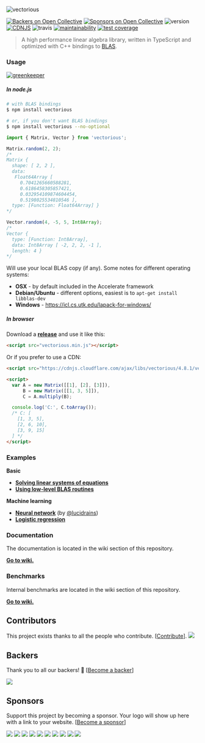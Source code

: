 ![vectorious](https://github.com/mateogianolio/vectorious/raw/master/logo.gif)

[![Backers on Open Collective](https://opencollective.com/vectorious/backers/badge.svg)](#backers) [![Sponsors on Open Collective](https://opencollective.com/vectorious/sponsors/badge.svg)](#sponsors) ![version](https://img.shields.io/npm/v/vectorious.svg) [![CDNJS](https://img.shields.io/cdnjs/v/vectorious.svg)](https://cdnjs.com/libraries/vectorious) ![travis](https://img.shields.io/travis/mateogianolio/vectorious.svg?style=flat&label=build) [![maintainability](https://api.codeclimate.com/v1/badges/0b4035b94b0e84c5ac55/maintainability)](https://codeclimate.com/github/mateogianolio/vectorious/maintainability) [![test coverage](https://api.codeclimate.com/v1/badges/0b4035b94b0e84c5ac55/test_coverage)](https://codeclimate.com/github/mateogianolio/vectorious/test_coverage)

> A high performance linear algebra library, written in TypeScript and optimized with C++ bindings to [BLAS](http://www.netlib.org/blas/).

### Usage

[![greenkeeper](https://badges.greenkeeper.io/mateogianolio/vectorious.svg)](https://greenkeeper.io/)

##### In node.js

```bash
# with BLAS bindings
$ npm install vectorious

# or, if you don't want BLAS bindings
$ npm install vectorious --no-optional
```

```javascript
import { Matrix, Vector } from 'vectorious';

Matrix.random(2, 2);
/*
Matrix {
  shape: [ 2, 2 ],
  data:
   Float64Array [
     0.7041265660588281,
     0.6186458305857421,
     0.032954109874604454,
     0.5198025534810546 ],
  type: [Function: Float64Array] }
*/

Vector.random(4, -5, 5, Int8Array);
/*
Vector {
  type: [Function: Int8Array],
  data: Int8Array [ -2, 2, 2, -1 ],
  length: 4 }
*/
```

Will use your local BLAS copy (if any). Some notes for different operating systems:

* **OSX** - by default included in the Accelerate framework
* **Debian/Ubuntu** - different options, easiest is to `apt-get install libblas-dev`
* **Windows** - https://icl.cs.utk.edu/lapack-for-windows/

##### In browser

Download a [**release**](https://github.com/mateogianolio/vectorious/releases) and use it like this:

```html
<script src="vectorious.min.js"></script>
```

Or if you prefer to use a CDN:

```html
<script src="https://cdnjs.cloudflare.com/ajax/libs/vectorious/4.8.1/vectorious.min.js"></script>
```

```html
<script>
  var A = new Matrix([[1], [2], [3]]),
      B = new Matrix([[1, 3, 5]]),
      C = A.multiply(B);

  console.log('C:', C.toArray());
  /* C: [
    [1, 3, 5],
    [2, 6, 10],
    [3, 9, 15]
  ] */
</script>
```

### Examples

**Basic**

* [**Solving linear systems of equations**](https://github.com/mateogianolio/vectorious/tree/master/examples/solve.js)
* [**Using low-level BLAS routines**](https://github.com/mateogianolio/vectorious/tree/master/examples/blas.js)

**Machine learning**
* [**Neural network**](https://github.com/mateogianolio/vectorious/tree/master/examples/neural-network.js) (by [@lucidrains](https://github.com/lucidrains))
* [**Logistic regression**](https://github.com/mateogianolio/vectorious/tree/master/examples/logistic-regression.js)

### Documentation

The documentation is located in the wiki section of this repository.

[**Go to wiki.**](https://github.com/mateogianolio/vectorious/wiki)

### Benchmarks

Internal benchmarks are located in the wiki section of this repository.

[**Go to wiki.**](https://github.com/mateogianolio/vectorious/wiki)

## Contributors

This project exists thanks to all the people who contribute. [[Contribute](CONTRIBUTING.md)].
<a href="https://github.com/mateogianolio/vectorious/graphs/contributors"><img src="https://opencollective.com/vectorious/contributors.svg?width=890&button=false" /></a>


## Backers

Thank you to all our backers! 🙏 [[Become a backer](https://opencollective.com/vectorious#backer)]

<a href="https://opencollective.com/vectorious#backers" target="_blank"><img src="https://opencollective.com/vectorious/backers.svg?width=890"></a>


## Sponsors

Support this project by becoming a sponsor. Your logo will show up here with a link to your website. [[Become a sponsor](https://opencollective.com/vectorious#sponsor)]

<a href="https://opencollective.com/vectorious/sponsor/0/website" target="_blank"><img src="https://opencollective.com/vectorious/sponsor/0/avatar.svg"></a>
<a href="https://opencollective.com/vectorious/sponsor/1/website" target="_blank"><img src="https://opencollective.com/vectorious/sponsor/1/avatar.svg"></a>
<a href="https://opencollective.com/vectorious/sponsor/2/website" target="_blank"><img src="https://opencollective.com/vectorious/sponsor/2/avatar.svg"></a>
<a href="https://opencollective.com/vectorious/sponsor/3/website" target="_blank"><img src="https://opencollective.com/vectorious/sponsor/3/avatar.svg"></a>
<a href="https://opencollective.com/vectorious/sponsor/4/website" target="_blank"><img src="https://opencollective.com/vectorious/sponsor/4/avatar.svg"></a>
<a href="https://opencollective.com/vectorious/sponsor/5/website" target="_blank"><img src="https://opencollective.com/vectorious/sponsor/5/avatar.svg"></a>
<a href="https://opencollective.com/vectorious/sponsor/6/website" target="_blank"><img src="https://opencollective.com/vectorious/sponsor/6/avatar.svg"></a>
<a href="https://opencollective.com/vectorious/sponsor/7/website" target="_blank"><img src="https://opencollective.com/vectorious/sponsor/7/avatar.svg"></a>
<a href="https://opencollective.com/vectorious/sponsor/8/website" target="_blank"><img src="https://opencollective.com/vectorious/sponsor/8/avatar.svg"></a>
<a href="https://opencollective.com/vectorious/sponsor/9/website" target="_blank"><img src="https://opencollective.com/vectorious/sponsor/9/avatar.svg"></a>


